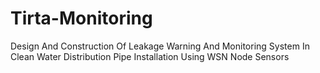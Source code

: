 # Tirta-Monitoring
Design And Construction Of Leakage Warning And Monitoring System In Clean Water Distribution Pipe Installation Using WSN Node Sensors
